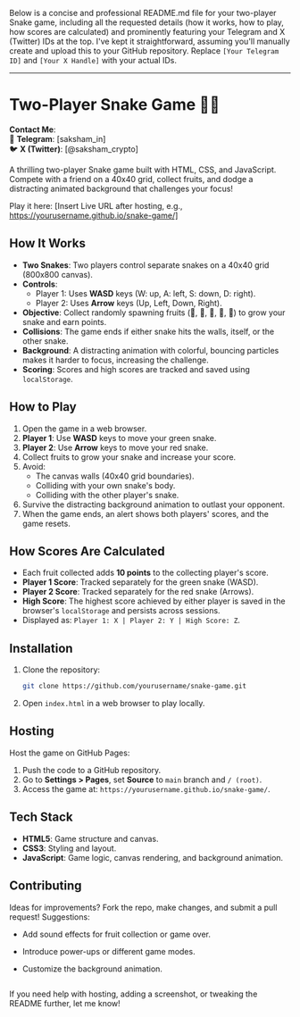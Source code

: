 Below is a concise and professional README.md file for your two-player Snake game, including all the requested details (how it works, how to play, how scores are calculated) and prominently featuring your Telegram and X (Twitter) IDs at the top. I've kept it straightforward, assuming you'll manually create and upload this to your GitHub repository. Replace `[Your Telegram ID]` and `[Your X Handle]` with your actual IDs.

---

# Two-Player Snake Game 🐍🐍

**Contact Me**:  
📱 **Telegram**: [saksham_in]  
🐦 **X (Twitter)**: [@saksham_crypto]

A thrilling two-player Snake game built with HTML, CSS, and JavaScript. Compete with a friend on a 40x40 grid, collect fruits, and dodge a distracting animated background that challenges your focus!

Play it here: [Insert Live URL after hosting, e.g., https://yourusername.github.io/snake-game/]

## How It Works
- **Two Snakes**: Two players control separate snakes on a 40x40 grid (800x800 canvas).
- **Controls**:
  - Player 1: Uses **WASD** keys (W: up, A: left, S: down, D: right).
  - Player 2: Uses **Arrow** keys (Up, Left, Down, Right).
- **Objective**: Collect randomly spawning fruits (🍎, 🍊, 🍇, 🍋, 🍉) to grow your snake and earn points.
- **Collisions**: The game ends if either snake hits the walls, itself, or the other snake.
- **Background**: A distracting animation with colorful, bouncing particles makes it harder to focus, increasing the challenge.
- **Scoring**: Scores and high scores are tracked and saved using `localStorage`.

## How to Play
1. Open the game in a web browser.
2. **Player 1**: Use **WASD** keys to move your green snake.
3. **Player 2**: Use **Arrow** keys to move your red snake.
4. Collect fruits to grow your snake and increase your score.
5. Avoid:
   - The canvas walls (40x40 grid boundaries).
   - Colliding with your own snake's body.
   - Colliding with the other player's snake.
6. Survive the distracting background animation to outlast your opponent.
7. When the game ends, an alert shows both players' scores, and the game resets.

## How Scores Are Calculated
- Each fruit collected adds **10 points** to the collecting player's score.
- **Player 1 Score**: Tracked separately for the green snake (WASD).
- **Player 2 Score**: Tracked separately for the red snake (Arrows).
- **High Score**: The highest score achieved by either player is saved in the browser's `localStorage` and persists across sessions.
- Displayed as: `Player 1: X | Player 2: Y | High Score: Z`.

## Installation
1. Clone the repository:
   ```bash
   git clone https://github.com/yourusername/snake-game.git
   ```
2. Open `index.html` in a web browser to play locally.

## Hosting
Host the game on GitHub Pages:
1. Push the code to a GitHub repository.
2. Go to **Settings > Pages**, set **Source** to `main` branch and `/ (root)`.
3. Access the game at: `https://yourusername.github.io/snake-game/`.

## Tech Stack
- **HTML5**: Game structure and canvas.
- **CSS3**: Styling and layout.
- **JavaScript**: Game logic, canvas rendering, and background animation.

## Contributing
Ideas for improvements? Fork the repo, make changes, and submit a pull request! Suggestions:
- Add sound effects for fruit collection or game over.
- Introduce power-ups or different game modes.
- Customize the background animation.




     ```

If you need help with hosting, adding a screenshot, or tweaking the README further, let me know!

